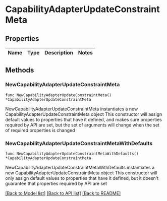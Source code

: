 # CapabilityAdapterUpdateConstraintMeta

## Properties

Name | Type | Description | Notes
------------ | ------------- | ------------- | -------------

## Methods

### NewCapabilityAdapterUpdateConstraintMeta

`func NewCapabilityAdapterUpdateConstraintMeta() *CapabilityAdapterUpdateConstraintMeta`

NewCapabilityAdapterUpdateConstraintMeta instantiates a new CapabilityAdapterUpdateConstraintMeta object
This constructor will assign default values to properties that have it defined,
and makes sure properties required by API are set, but the set of arguments
will change when the set of required properties is changed

### NewCapabilityAdapterUpdateConstraintMetaWithDefaults

`func NewCapabilityAdapterUpdateConstraintMetaWithDefaults() *CapabilityAdapterUpdateConstraintMeta`

NewCapabilityAdapterUpdateConstraintMetaWithDefaults instantiates a new CapabilityAdapterUpdateConstraintMeta object
This constructor will only assign default values to properties that have it defined,
but it doesn't guarantee that properties required by API are set


[[Back to Model list]](../README.md#documentation-for-models) [[Back to API list]](../README.md#documentation-for-api-endpoints) [[Back to README]](../README.md)


